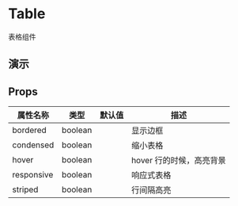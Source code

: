 # Table [<i class="icon icon-edit2" ></i>](https://github.com/rsuite/rsuite.github.io/blob/master/src/components/table/index.md)
表格组件

## 演示

<!--{demo}-->



## Props
属性名称       | 类型      | 默认值 | 描述
---------- | ------- | --- | --
bordered   | boolean |     | 显示边框
condensed  | boolean |     | 缩小表格
hover      | boolean |     | hover 行的时候，高亮背景
responsive | boolean |     | 响应式表格
striped    | boolean |     | 行间隔高亮
